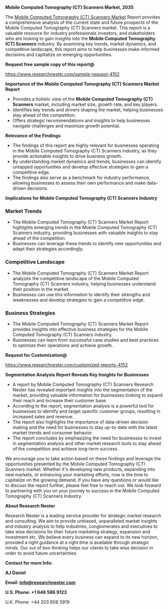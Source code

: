 ﻿<a name="_hlk168498031"></a><a name="_hlk168570615"></a>**Mobile Computed Tomography (CT) Scanners Market, 2035**

The [Mobile Computed Tomography (CT) Scanners Market](https://www.researchnester.com/reports/mobile-computed-tomography-scanners-market/4152) Report provides a comprehensive analysis of the current state and future prospects of the Mobile Computed Tomography (CT) Scanners market. This report is a valuable resource for industry professionals investors, and stakeholders who are looking to gain insights into the **Mobile Computed Tomography (CT) Scanners** industry. By examining key trends, market dynamics, and competitive landscape, this report aims to help businesses make informed decisions and capitalize on emerging opportunities.

**Request free sample copy of this report@**

<https://www.researchnester.com/sample-request-4152> 

**Importance of the Mobile Computed Tomography (CT) Scanners Market Report**

- Provides a holistic view of the **Mobile Computed Tomography (CT) Scanners** market, including market size, growth rate, and key players.
- Identifies key trends and drivers shaping the market, helping businesses stay ahead of the competition.
- Offers strategic recommendations and insights to help businesses navigate challenges and maximize growth potential.

**Relevance of the Findings**

- The findings of this report are highly relevant for businesses operating in the Mobile Computed Tomography (CT) Scanners industry, as they provide actionable insights to drive business growth.
- By understanding market dynamics and trends, businesses can identify untapped opportunities and develop effective strategies to gain a competitive edge.
- The findings also serve as a benchmark for industry performance, allowing businesses to assess their own performance and make data-driven decisions.

**Implications for Mobile Computed Tomography (CT) Scanners Industry**
### **Market Trends**
- The Mobile Computed Tomography (CT) Scanners Market Report highlights emerging trends in the Mobile Computed Tomography (CT) Scanners industry, providing businesses with valuable insights to stay ahead of the competition.
- Businesses can leverage these trends to identify new opportunities and adapt their strategies accordingly.
### **Competitive Landscape**
- The Mobile Computed Tomography (CT) Scanners Market Report analyzes the competitive landscape of the Mobile Computed Tomography (CT) Scanners industry, helping businesses understand their position in the market.
- Businesses can use this information to identify their strengths and weaknesses and develop strategies to gain a competitive edge.
### **Business Strategies**
- The Mobile Computed Tomography (CT) Scanners Market Report provides insights into effective business strategies for the Mobile Computed Tomography (CT) Scanners industry.
- Businesses can learn from successful case studies and best practices to optimize their operations and achieve growth.

**Request for Customization@**

<https://www.researchnester.com/customized-reports-4152> 

**Segmentation Analysis Report Reveals Key Insights for Businesses**

- A report by Mobile Computed Tomography (CT) Scanners Research Nester has revealed important insights into the segmentation of the market, providing valuable information for businesses looking to expand their reach and increase their customer base.
- According to the report, segmentation analysis is a powerful tool for businesses to identify and target specific customer groups, resulting in increased sales and revenue.
- The report also highlights the importance of data-driven decision making and the need for businesses to stay up-to-date with the latest market trends and consumer behavior.
- The report concludes by emphasizing the need for businesses to invest in segmentation analysis and other market research tools to stay ahead of the competition and achieve long-term success.

We encourage you to take action based on these findings and leverage the opportunities presented by the Mobile Computed Tomography (CT) Scanners market. Whether it's developing new products, expanding into new markets, or enhancing your marketing efforts, now is the time to capitalize on the growing demand. If you have any questions or would like to discuss the report further, please feel free to reach out. We look forward to partnering with you on your journey to success in the Mobile Computed Tomography (CT) Scanners Industry.

**About Research Nester**

Research Nester is a leading service provider for strategic market research and consulting. We aim to provide unbiased, unparalleled market insights and industry analysis to help industries, conglomerates and executives to take wise decisions for their future marketing strategy, expansion and investment etc. We believe every business can expand to its new horizon, provided a right guidance at a right time is available through strategic minds. Our out of box thinking helps our clients to take wise decision in order to avoid future uncertainties.

**Contact for more Info:**

**AJ Daniel**

**Email: info@researchnester.com**

**U.S. Phone: +1 646 586 9123**

U.K. Phone: +44 203 608 5919




